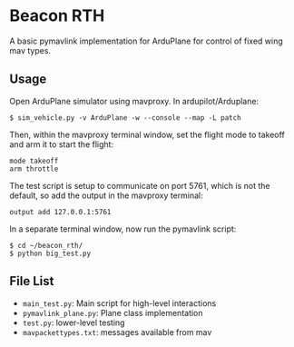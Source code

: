 # Beacon RTH
A basic pymavlink implementation for ArduPlane for control of fixed wing mav types.

## Usage
Open ArduPlane simulator using mavproxy. In ardupilot/Arduplane:
```
$ sim_vehicle.py -v ArduPlane -w --console --map -L patch
```
Then, within the mavproxy terminal window, set the flight mode to takeoff and arm it to start the flight:
```
mode takeoff
arm throttle
```
The test script is setup to communicate on port 5761, which is not the default, so add the output in the mavproxy terminal:
```
output add 127.0.0.1:5761
```
In a separate terminal window, now run the pymavlink script:
```
$ cd ~/beacon_rth/
$ python big_test.py
```

## File List
- `main_test.py`: Main script for high-level interactions
- `pymavlink_plane.py`: Plane class implementation
- `test.py`: lower-level testing
- `mavpackettypes.txt`: messages available from mav
